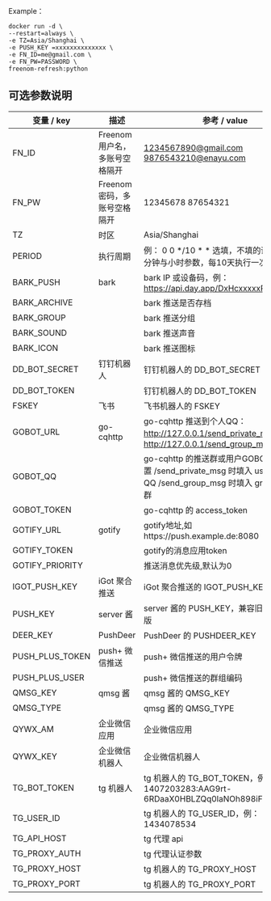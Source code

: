 
Example：
```
docker run -d \
--restart=always \
-e TZ=Asia/Shanghai \
-e PUSH_KEY =xxxxxxxxxxxxxx \
-e FN_ID=me@gmail.com \
-e FN_PW=PASSWORD \
freenom-refresh:python
```
## 可选参数说明
| 变量 / key | 描述 | 参考 / value |
| --- | --- |  --- |
| FN_ID | Freenom 用户名，多账号空格隔开| 1234567890@gmail.com  9876543210@enayu.com |
| FN_PW | Freenom 密码，多账号空格隔开| 12345678 87654321 |
| TZ | 时区 | Asia/Shanghai
| PERIOD | 执行周期 | 例： 0 0 */10 \* \*   选填，不填的话自动生成 分钟与小时参数，每10天执行一次|
| BARK_PUSH        |bark | bark IP 或设备码，例：https://api.day.app/DxHcxxxxxRxxxxxxcm/ |
| BARK_ARCHIVE     | | bark 推送是否存档 |
| BARK_GROUP       | | bark 推送分组 |
| BARK_SOUND       | | bark 推送声音 |
| BARK_ICON        | | bark 推送图标 |
| DD_BOT_SECRET    | 钉钉机器人 | 钉钉机器人的 DD_BOT_SECRET |
| DD_BOT_TOKEN     | | 钉钉机器人的 DD_BOT_TOKEN |
| FSKEY            | 飞书 | 飞书机器人的 FSKEY |
| GOBOT_URL        | go-cqhttp | go-cqhttp 推送到个人QQ：http://127.0.0.1/send_private_msg 群：http://127.0.0.1/send_group_msg |
| GOBOT_QQ         | | go-cqhttp 的推送群或用户GOBOT_URL 设置 /send_private_msg 时填入 user_id=个人QQ  /send_group_msg   时填入 group_id=QQ群 |
| GOBOT_TOKEN      | | go-cqhttp 的 access_token |
| GOTIFY_URL       | gotify | gotify地址,如https://push.example.de:8080 |
| GOTIFY_TOKEN     | | gotify的消息应用token |
| GOTIFY_PRIORITY  | | 推送消息优先级,默认为0 |
| IGOT_PUSH_KEY    | iGot 聚合推送 | iGot 聚合推送的 IGOT_PUSH_KEY |
| PUSH_KEY         | server 酱 | server 酱的 PUSH_KEY，兼容旧版与 Turbo 版 |
| DEER_KEY         | PushDeer | PushDeer 的 PUSHDEER_KEY |
| PUSH_PLUS_TOKEN  | push+ 微信推送 | push+ 微信推送的用户令牌 |
| PUSH_PLUS_USER   | | push+ 微信推送的群组编码 |
| QMSG_KEY         | qmsg 酱 | qmsg 酱的 QMSG_KEY |
| QMSG_TYPE        | | qmsg 酱的 QMSG_TYPE |
| QYWX_AM          | 企业微信应用 | 企业微信应用 |
| QYWX_KEY         | 企业微信机器人 | 企业微信机器人 |
| TG_BOT_TOKEN     | tg 机器人 | tg 机器人的 TG_BOT_TOKEN，例：1407203283:AAG9rt-6RDaaX0HBLZQq0laNOh898iFYaRQ |
| TG_USER_ID       | | tg 机器人的 TG_USER_ID，例：1434078534 |
| TG_API_HOST      | | tg 代理 api |
| TG_PROXY_AUTH    | | tg 代理认证参数 |
| TG_PROXY_HOST    | | tg 机器人的 TG_PROXY_HOST |
| TG_PROXY_PORT    | | tg 机器人的 TG_PROXY_PORT |

